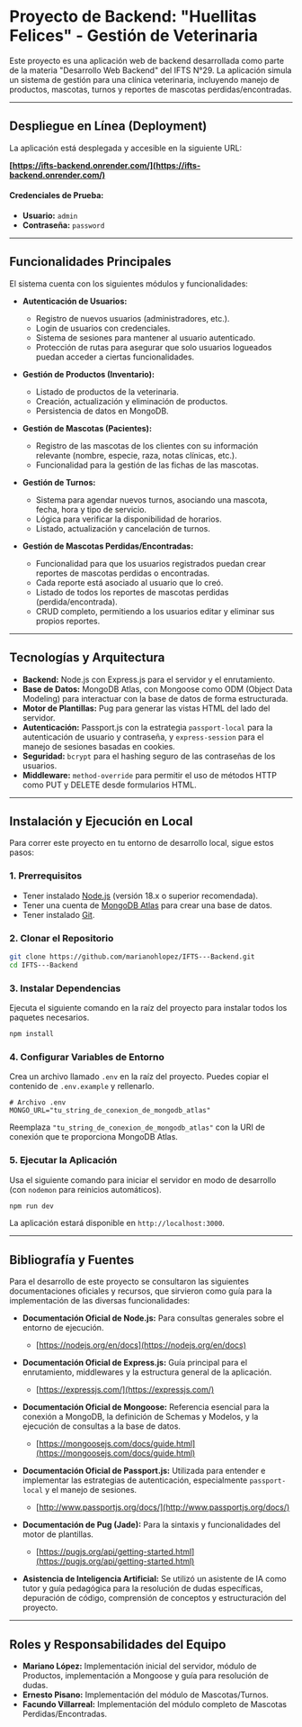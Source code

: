# Proyecto de Backend: "Huellitas Felices" - Gestión de Veterinaria

Este proyecto es una aplicación web de backend desarrollada como parte de la materia "Desarrollo Web Backend" del IFTS N°29. La aplicación simula un sistema de gestión para una clínica veterinaria, incluyendo manejo de productos, mascotas, turnos y reportes de mascotas perdidas/encontradas.

---

## Despliegue en Línea (Deployment)

La aplicación está desplegada y accesible en la siguiente URL:

**[https://ifts-backend.onrender.com/](https://ifts-backend.onrender.com/)**

#### Credenciales de Prueba:
- **Usuario:** `admin`
- **Contraseña:** `password`

---

## Funcionalidades Principales

El sistema cuenta con los siguientes módulos y funcionalidades:

*   **Autenticación de Usuarios:**
    *   Registro de nuevos usuarios (administradores, etc.).
    *   Login de usuarios con credenciales.
    *   Sistema de sesiones para mantener al usuario autenticado.
    *   Protección de rutas para asegurar que solo usuarios logueados puedan acceder a ciertas funcionalidades.

*   **Gestión de Productos (Inventario):**
    *   Listado de productos de la veterinaria.
    *   Creación, actualización y eliminación de productos.
    *   Persistencia de datos en MongoDB.

*   **Gestión de Mascotas (Pacientes):**
    *   Registro de las mascotas de los clientes con su información relevante (nombre, especie, raza, notas clínicas, etc.).
    *   Funcionalidad para la gestión de las fichas de las mascotas.

*   **Gestión de Turnos:**
    *   Sistema para agendar nuevos turnos, asociando una mascota, fecha, hora y tipo de servicio.
    *   Lógica para verificar la disponibilidad de horarios.
    *   Listado, actualización y cancelación de turnos.

*   **Gestión de Mascotas Perdidas/Encontradas:**
    *   Funcionalidad para que los usuarios registrados puedan crear reportes de mascotas perdidas o encontradas.
    *   Cada reporte está asociado al usuario que lo creó.
    *   Listado de todos los reportes de mascotas perdidas (perdida/encontrada).
    *   CRUD completo, permitiendo a los usuarios editar y eliminar sus propios reportes.

---

## Tecnologías y Arquitectura

*   **Backend:** Node.js con Express.js para el servidor y el enrutamiento.
*   **Base de Datos:** MongoDB Atlas, con Mongoose como ODM (Object Data Modeling) para interactuar con la base de datos de forma estructurada.
*   **Motor de Plantillas:** Pug para generar las vistas HTML del lado del servidor.
*   **Autenticación:** Passport.js con la estrategia `passport-local` para la autenticación de usuario y contraseña, y `express-session` para el manejo de sesiones basadas en cookies.
*   **Seguridad:** `bcrypt` para el hashing seguro de las contraseñas de los usuarios.
*   **Middleware:** `method-override` para permitir el uso de métodos HTTP como PUT y DELETE desde formularios HTML.

---

## Instalación y Ejecución en Local

Para correr este proyecto en tu entorno de desarrollo local, sigue estos pasos:

### 1. Prerrequisitos
- Tener instalado [Node.js](https://nodejs.org/) (versión 18.x o superior recomendada).
- Tener una cuenta de [MongoDB Atlas](https://www.mongodb.com/cloud/atlas) para crear una base de datos.
- Tener instalado [Git](https://git-scm.com/).

### 2. Clonar el Repositorio
```bash
git clone https://github.com/marianohlopez/IFTS---Backend.git
cd IFTS---Backend
```

### 3. Instalar Dependencias
Ejecuta el siguiente comando en la raíz del proyecto para instalar todos los paquetes necesarios.
```bash
npm install
```

### 4. Configurar Variables de Entorno
Crea un archivo llamado `.env` en la raíz del proyecto. Puedes copiar el contenido de `.env.example` y rellenarlo.

```env
# Archivo .env
MONGO_URL="tu_string_de_conexion_de_mongodb_atlas"
```
Reemplaza `"tu_string_de_conexion_de_mongodb_atlas"` con la URI de conexión que te proporciona MongoDB Atlas.

### 5. Ejecutar la Aplicación
Usa el siguiente comando para iniciar el servidor en modo de desarrollo (con `nodemon` para reinicios automáticos).
```bash
npm run dev
```
La aplicación estará disponible en `http://localhost:3000`.

---

## Bibliografía y Fuentes

Para el desarrollo de este proyecto se consultaron las siguientes documentaciones oficiales y recursos, que sirvieron como guía para la implementación de las diversas funcionalidades:

*   **Documentación Oficial de Node.js:** Para consultas generales sobre el entorno de ejecución.
    *   [https://nodejs.org/en/docs](https://nodejs.org/en/docs)

*   **Documentación Oficial de Express.js:** Guía principal para el enrutamiento, middlewares y la estructura general de la aplicación.
    *   [https://expressjs.com/](https://expressjs.com/)

*   **Documentación Oficial de Mongoose:** Referencia esencial para la conexión a MongoDB, la definición de Schemas y Modelos, y la ejecución de consultas a la base de datos.
    *   [https://mongoosejs.com/docs/guide.html](https://mongoosejs.com/docs/guide.html)

*   **Documentación Oficial de Passport.js:** Utilizada para entender e implementar las estrategias de autenticación, especialmente `passport-local` y el manejo de sesiones.
    *   [http://www.passportjs.org/docs/](http://www.passportjs.org/docs/)

*   **Documentación de Pug (Jade):** Para la sintaxis y funcionalidades del motor de plantillas.
    *   [https://pugjs.org/api/getting-started.html](https://pugjs.org/api/getting-started.html)

*   **Asistencia de Inteligencia Artificial:** Se utilizó un asistente de IA como tutor y guía pedagógica para la resolución de dudas específicas, depuración de código, comprensión de conceptos y estructuración del proyecto.

---

## Roles y Responsabilidades del Equipo

*   **Mariano López:** Implementación inicial del servidor, módulo de Productos, implementación a Mongoose y guía para resolución de dudas.
*   **Ernesto Pisano:** Implementación del módulo de Mascotas/Turnos.
*   **Facundo Villarreal:** Implementación del módulo completo de Mascotas Perdidas/Encontradas.